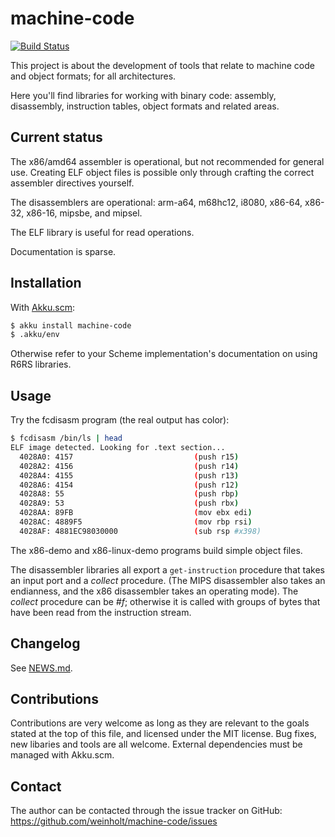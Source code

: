 # machine-code

[![Build Status](https://travis-ci.org/weinholt/machine-code.svg?branch=master)](https://travis-ci.org/weinholt/machine-code)

This project is about the development of tools that relate to machine
code and object formats; for all architectures.

Here you'll find libraries for working with binary code: assembly,
disassembly, instruction tables, object formats and related areas.

## Current status

The x86/amd64 assembler is operational, but not recommended for
general use. Creating ELF object files is possible only through
crafting the correct assembler directives yourself.

The disassemblers are operational: arm-a64, m68hc12, i8080, x86-64,
x86-32, x86-16, mipsbe, and mipsel.

The ELF library is useful for read operations.

Documentation is sparse.

## Installation

With [Akku.scm](https://akkuscm.org):

```bash
$ akku install machine-code
$ .akku/env
```

Otherwise refer to your Scheme implementation's documentation on using
R6RS libraries.

## Usage

Try the fcdisasm program (the real output has color):

```bash
$ fcdisasm /bin/ls | head
ELF image detected. Looking for .text section...
  4028A0: 4157                           (push r15)
  4028A2: 4156                           (push r14)
  4028A4: 4155                           (push r13)
  4028A6: 4154                           (push r12)
  4028A8: 55                             (push rbp)
  4028A9: 53                             (push rbx)
  4028AA: 89FB                           (mov ebx edi)
  4028AC: 4889F5                         (mov rbp rsi)
  4028AF: 4881EC98030000                 (sub rsp #x398)
```

The x86-demo and x86-linux-demo programs build simple object files.

The disassembler libraries all export a `get-instruction` procedure
that takes an input port and a *collect* procedure. (The MIPS
disassembler also takes an endianness, and the x86 disassembler takes
an operating mode). The *collect* procedure can be *#f*; otherwise it
is called with groups of bytes that have been read from the
instruction stream.

## Changelog

See [NEWS.md](NEWS.md).

## Contributions

Contributions are very welcome as long as they are relevant to the
goals stated at the top of this file, and licensed under the MIT
license. Bug fixes, new libaries and tools are all welcome. External
dependencies must be managed with Akku.scm.

## Contact

The author can be contacted through the issue tracker on GitHub:
https://github.com/weinholt/machine-code/issues
